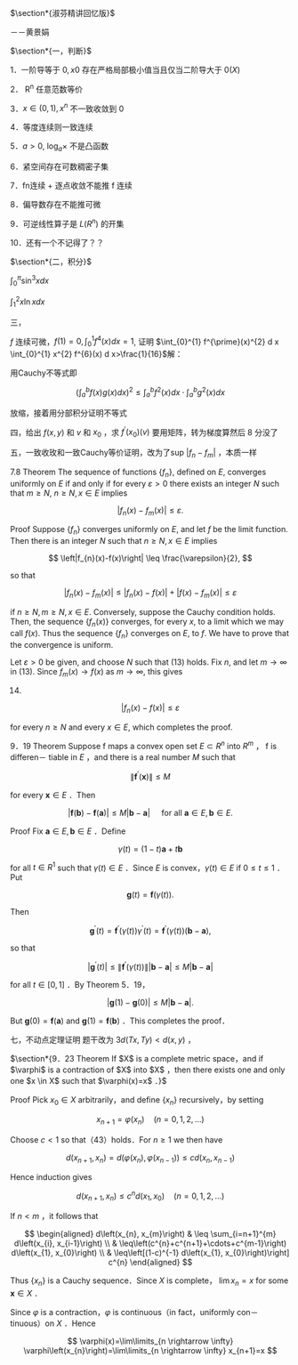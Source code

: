 $\section*{淑芬精讲回忆版}$

－－黄景娟

$\section*{一，判断}$

1．一阶导等于 $0, x 0$ 存在严格局部极小值当且仅当二阶导大于 $0(X)$

2． $\mathrm{R}^{\mathrm{n}}$ 任意范数等价

3．$x \in(0,1), x^{n}$ 不一致收敛到 0

4．等度连续则一致连续

5．$a>0, ~ \log _{a} \times$ 不是凸函数

6．紧空间存在可数稠密子集

7．fn连续 + 逐点收敛不能推 f 连续

8．偏导数存在不能推可微

9．可逆线性算子是 $L\left(R^{n}\right)$ 的开集

10．还有一个不记得了？？

$\section*{二，积分}$

$\int_{0}^{\pi} \sin ^{3} x d x$

$\int_{1}^{2} x \ln x d x$

三，

$f$ 连续可微，$f(1)=0, \int_{0}^{1} f^{4}(x) d x=1$, 证明 $\int_{0}^{1} f^{\prime}(x)^{2} d x \int_{0}^{1} x^{2} f^{6}(x) d x>\frac{1}{16}$解：

用Cauchy不等式即

$$
\left(\int_{a}^{b} f(x) g(x) d x\right)^{2} \leq \int_{a}^{b} f^{2}(x) d x \cdot \int_{a}^{b} g^{2}(x) d x
$$

放缩，接着用分部积分证明不等式

四，给出 $f(x, y)$ 和 $v$ 和 $x_{0}$ ，求 $f^{\prime}\left(x_{0}\right)(v)$ 要用矩阵，转为梯度算然后 8 分没了

五，一致收玫和一致Cauchy等价证明，改为了sup $\left|f_{n}-f_{m}\right|$ ，本质一样

7.8 Theorem The sequence of functions $\left\{f_{n}\right\}$, defined on $E$, converges uniformly on $E$ if and only if for every $\varepsilon>0$ there exists an integer $N$ such that $m \geq N$, $n \geq N, x \in E$ implies

$$
\left|f_{n}(x)-f_{m}(x)\right| \leq \varepsilon .
$$

Proof Suppose $\left\{f_{n}\right\}$ converges uniformly on $E$, and let $f$ be the limit function. Then there is an integer $N$ such that $n \geq N, x \in E$ implies

$$
\left|f_{n}(x)-f(x)\right| \leq \frac{\varepsilon}{2},
$$

so that

$$
\left|f_{n}(x)-f_{m}(x)\right| \leq\left|f_{n}(x)-f(x)\right|+\left|f(x)-f_{m}(x)\right| \leq \varepsilon
$$

if $n \geq N, m \geq N, x \in E$. Conversely, suppose the Cauchy condition holds. Then, the sequence $\left\{f_{n}(x)\right\}$ converges, for every $x$, to a limit which we may call $f(x)$. Thus the sequence $\left\{f_{n}\right\}$ converges on $E$, to $f$. We have to prove that the convergence is uniform.

Let $\varepsilon>0$ be given, and choose $N$ such that (13) holds. Fix $n$, and let $m \rightarrow \infty$ in (13). Since $f_{m}(x) \rightarrow f(x)$ as $m \rightarrow \infty$, this gives

14)

$$
\left|f_{n}(x)-f(x)\right| \leq \varepsilon
$$

for every $n \geq N$ and every $x \in E$, which completes the proof.

9．19 Theorem Suppose f maps a convex open set $E \subset R^{n}$ into $R^{m}$ ， f is differen－ tiable in $E$ ，and there is a real number $M$ such that

$$
\left\|\mathbf{f}^{\prime}(\mathbf{x})\right\| \leq M
$$

for every $\mathbf{x} \in E$ ．Then

$$
|\mathbf{f}(\mathbf{b})-\mathbf{f}(\mathbf{a})| \leq M|\mathbf{b}-\mathbf{a}| \quad \text { for all } \mathbf{a} \in E, \mathbf{b} \in E \text {. }
$$

Proof Fix $\mathbf{a} \in E, \mathbf{b} \in E$ ．Define

$$
\gamma(t)=(1-t) \mathbf{a}+t \mathbf{b}
$$

for all $t \in R^{1}$ such that $\gamma(t) \in E$ ．Since $E$ is convex，$\gamma(t) \in E$ if $0 \leq t \leq 1$ ． Put

$$
\mathbf{g}(t)=\mathbf{f}(\gamma(t)) .
$$

Then

$$
\mathbf{g}^{\prime}(t)=\mathbf{f}^{\prime}(\gamma(t)) \gamma^{\prime}(t)=\mathbf{f}^{\prime}(\gamma(t))(\mathbf{b}-\mathbf{a}),
$$

so that

$$
\left|\mathbf{g}^{\prime}(t)\right| \leq\left\|\mathbf{f}^{\prime}(\gamma(t))\right\||\mathbf{b}-\mathbf{a}| \leq M|\mathbf{b}-\mathbf{a}|
$$

for all $t \in[0,1]$ ．By Theorem 5．19，

$$
|\mathbf{g}(1)-\mathbf{g}(0)| \leq M|\mathbf{b}-\mathbf{a}| .
$$

But $\mathbf{g}(0)=\mathbf{f}(\mathbf{a})$ and $\mathbf{g}(1)=\mathbf{f}(\mathbf{b})$ ．This completes the proof．

七，不动点定理证明 题干改为 $3 d(T x, T y)<d(x, y)$ ，

$\section*{9．23 Theorem If $X$ is a complete metric space，and if $\varphi$ is a contraction of $X$ into $X$ ，then there exists one and only one $x \in X$ such that $\varphi(x)=x$ ．}$

Proof Pick $x_{0} \in X$ arbitrarily，and define $\left\{x_{n}\right\}$ recursively，by setting

$$
x_{n+1}=\varphi\left(x_{n}\right) \quad(n=0,1,2, \ldots)
$$

Choose $c<1$ so that（43）holds．For $n \geq 1$ we then have

$$
d\left(x_{n+1}, x_{n}\right)=d\left(\varphi\left(x_{n}\right), \varphi\left(x_{n-1}\right)\right) \leq c d\left(x_{n}, x_{n-1}\right)
$$

Hence induction gives

$$
d\left(x_{n+1}, x_{n}\right) \leq c^{n} d\left(x_{1}, x_{0}\right) \quad(n=0,1,2, \ldots)
$$

If $n<m$ ，it follows that

$$
\begin{aligned}
d\left(x_{n}, x_{m}\right) & \leq \sum_{i=n+1}^{m} d\left(x_{i}, x_{i-1}\right) \\
& \leq\left(c^{n}+c^{n+1}+\cdots+c^{m-1}\right) d\left(x_{1}, x_{0}\right) \\
& \leq\left[(1-c)^{-1} d\left(x_{1}, x_{0}\right)\right] c^{n}
\end{aligned}
$$

Thus $\left\{x_{n}\right\}$ is a Cauchy sequence．Since $X$ is complete， $\lim x_{n}=x$ for some $\boldsymbol{x} \in X$ ．

Since $\varphi$ is a contraction，$\varphi$ is continuous（in fact，uniformly con－ tinuous）on $X$ ．Hence

$$
\varphi(x)=\lim\limits_{n \rightarrow \infty} \varphi\left(x_{n}\right)=\lim\limits_{n \rightarrow \infty} x_{n+1}=x
$$


